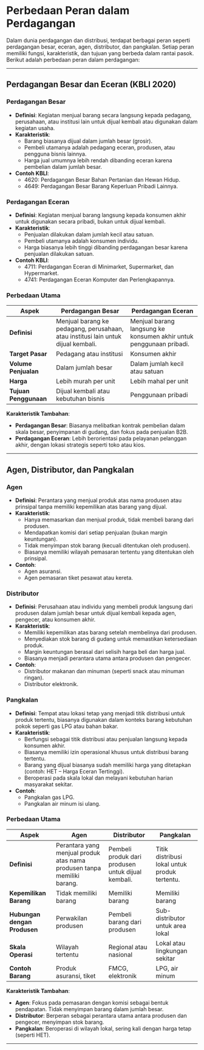 # Perbedaan Peran dalam Perdagangan

Dalam dunia perdagangan dan distribusi, terdapat berbagai peran seperti perdagangan besar, eceran, agen, distributor, dan pangkalan. Setiap peran memiliki fungsi, karakteristik, dan tujuan yang berbeda dalam rantai pasok. Berikut adalah perbedaan peran dalam perdagangan:

---

## Perdagangan Besar dan Eceran (KBLI 2020)

### Perdagangan Besar

- **Definisi**: Kegiatan menjual barang secara langsung kepada pedagang, perusahaan, atau institusi lain untuk dijual kembali atau digunakan dalam kegiatan usaha.
- **Karakteristik**:
  - Barang biasanya dijual dalam jumlah besar (grosir).
  - Pembeli utamanya adalah pedagang eceran, produsen, atau pengguna bisnis lainnya.
  - Harga jual umumnya lebih rendah dibanding eceran karena pembelian dalam jumlah besar.
- **Contoh KBLI**:
  - 4620: Perdagangan Besar Bahan Pertanian dan Hewan Hidup.
  - 4649: Perdagangan Besar Barang Keperluan Pribadi Lainnya.

### Perdagangan Eceran

- **Definisi**: Kegiatan menjual barang langsung kepada konsumen akhir untuk digunakan secara pribadi, bukan untuk dijual kembali.
- **Karakteristik**:
  - Penjualan dilakukan dalam jumlah kecil atau satuan.
  - Pembeli utamanya adalah konsumen individu.
  - Harga biasanya lebih tinggi dibanding perdagangan besar karena penjualan dilakukan satuan.
- **Contoh KBLI**:
  - 4711: Perdagangan Eceran di Minimarket, Supermarket, dan Hypermarket.
  - 4741: Perdagangan Eceran Komputer dan Perlengkapannya.

### Perbedaan Utama

| Aspek                 | Perdagangan Besar                                                                 | Perdagangan Eceran                                                  |
| --------------------- | --------------------------------------------------------------------------------- | ------------------------------------------------------------------- |
| **Definisi**          | Menjual barang ke pedagang, perusahaan, atau institusi lain untuk dijual kembali. | Menjual barang langsung ke konsumen akhir untuk penggunaan pribadi. |
| **Target Pasar**      | Pedagang atau institusi                                                           | Konsumen akhir                                                      |
| **Volume Penjualan**  | Dalam jumlah besar                                                                | Dalam jumlah kecil atau satuan                                      |
| **Harga**             | Lebih murah per unit                                                              | Lebih mahal per unit                                                |
| **Tujuan Penggunaan** | Dijual kembali atau kebutuhan bisnis                                              | Penggunaan pribadi                                                  |

**Karakteristik Tambahan**:

- **Perdagangan Besar**: Biasanya melibatkan kontrak pembelian dalam skala besar, penyimpanan di gudang, dan fokus pada penjualan B2B.
- **Perdagangan Eceran**: Lebih berorientasi pada pelayanan pelanggan akhir, dengan lokasi strategis seperti toko atau kios.

---

## Agen, Distributor, dan Pangkalan

### Agen

- **Definisi**: Perantara yang menjual produk atas nama produsen atau prinsipal tanpa memiliki kepemilikan atas barang yang dijual.
- **Karakteristik**:
  - Hanya memasarkan dan menjual produk, tidak membeli barang dari produsen.
  - Mendapatkan komisi dari setiap penjualan (bukan margin keuntungan).
  - Tidak menyimpan stok barang (kecuali ditentukan oleh produsen).
  - Biasanya memiliki wilayah pemasaran tertentu yang ditentukan oleh prinsipal.
- **Contoh**:
  - Agen asuransi.
  - Agen pemasaran tiket pesawat atau kereta.

### Distributor

- **Definisi**: Perusahaan atau individu yang membeli produk langsung dari produsen dalam jumlah besar untuk dijual kembali kepada agen, pengecer, atau konsumen akhir.
- **Karakteristik**:
  - Memiliki kepemilikan atas barang setelah membelinya dari produsen.
  - Menyediakan stok barang di gudang untuk memastikan ketersediaan produk.
  - Margin keuntungan berasal dari selisih harga beli dan harga jual.
  - Biasanya menjadi perantara utama antara produsen dan pengecer.
- **Contoh**:
  - Distributor makanan dan minuman (seperti snack atau minuman ringan).
  - Distributor elektronik.

### Pangkalan

- **Definisi**: Tempat atau lokasi tetap yang menjadi titik distribusi untuk produk tertentu, biasanya digunakan dalam konteks barang kebutuhan pokok seperti gas LPG atau bahan bakar.
- **Karakteristik**:
  - Berfungsi sebagai titik distribusi atau penjualan langsung kepada konsumen akhir.
  - Biasanya memiliki izin operasional khusus untuk distribusi barang tertentu.
  - Barang yang dijual biasanya sudah memiliki harga yang ditetapkan (contoh: HET – Harga Eceran Tertinggi).
  - Beroperasi pada skala lokal dan melayani kebutuhan harian masyarakat sekitar.
- **Contoh**:
  - Pangkalan gas LPG.
  - Pangkalan air minum isi ulang.

### Perbedaan Utama

| Aspek                        | Agen                                                                    | Distributor                                        | Pangkalan                                     |
| ---------------------------- | ----------------------------------------------------------------------- | -------------------------------------------------- | --------------------------------------------- |
| **Definisi**                 | Perantara yang menjual produk atas nama produsen tanpa memiliki barang. | Pembeli produk dari produsen untuk dijual kembali. | Titik distribusi lokal untuk produk tertentu. |
| **Kepemilikan Barang**       | Tidak memiliki barang                                                   | Memiliki barang                                    | Memiliki barang                               |
| **Hubungan dengan Produsen** | Perwakilan produsen                                                     | Pembeli barang dari produsen                       | Sub-distributor untuk area lokal              |
| **Skala Operasi**            | Wilayah tertentu                                                        | Regional atau nasional                             | Lokal atau lingkungan sekitar                 |
| **Contoh Barang**            | Produk asuransi, tiket                                                  | FMCG, elektronik                                   | LPG, air minum                                |

**Karakteristik Tambahan**:

- **Agen**: Fokus pada pemasaran dengan komisi sebagai bentuk pendapatan. Tidak menyimpan barang dalam jumlah besar.
- **Distributor**: Berperan sebagai perantara utama antara produsen dan pengecer, menyimpan stok barang.
- **Pangkalan**: Beroperasi di wilayah lokal, sering kali dengan harga tetap (seperti HET).

---
